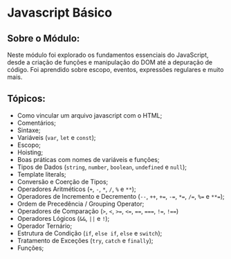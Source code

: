 # Javascript Básico

## Sobre o Módulo:

Neste módulo foi explorado os fundamentos essenciais do JavaScript, desde a criação de funções e manipulação do DOM até a depuração de código. Foi aprendido sobre escopo, eventos, expressões regulares e muito mais.

## Tópicos:

- Como vincular um arquivo javascript com o HTML;
- Comentários;
- Sintaxe;
- Variáveis (`var`, `let` e `const`);
- Escopo;
- Hoisting;
- Boas práticas com nomes de variáveis e funções;
- Tipos de Dados (`string`, `number`, `boolean`, `undefined` e `null`);
- Template literals;
- Conversão e Coerção de Tipos;
- Operadores Aritméticos (`+`, `-`, `*`, `/`, `%` e `**`);
- Operadores de Incremento e Decremento (`--`, `++`, `+=`, `-=`, `*=`, `/=`, `%=` e `**=`);
- Ordem de Precedência / Grouping Operator;
- Operadores de Comparação (`>`, `<`, `>=`, `<=`, `==`, `===`, `!=`, `!==`)
- Operadores Lógicos (`&&`, `||` e `!`);
- Operador Ternário;
- Estrutura de Condição (`if`, `else if`, `else` e `switch`);
- Tratamento de Exceções (`try`, `catch` e `finally`);
- Funções;
